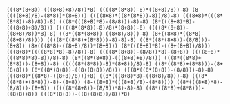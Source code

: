 ‪```(((8*(8+8))-(((8+8)+8)/8))*8)
‪((((8*(8*8))-8)*((8+8)/8))-8)
‪(8-((((8+8)/8)-(8*8))*(8+8)))
‪((((8+8)*((8*(8*8))-8))/8)-8)
‪(((8+8)*(((8*(8*8))-8)/8))-8)
‪(((8*(((8+8)*8)-(8/8)))-8)-8)
‪(8*(((8+8)*8)-(((8+8)+8)/8)))
‪(((((8*(8*8))-8)/8)*(8+8))-8)
((((8*(8+8))-((8+8)/8))*8)-8)
‪((8*((8*(8+8))-((8+8)/8)))-8)
‪(8+((8+8)*((8*8)-((8+8)/8))))
‪((((8*((8*8)+(8*8)))-8)-8)-8)
‪((8*((8*(8+8))-(8/8)))-(8+8))
‪(8+(((8*8)-((8+8)/8))*(8+8)))
(8*(((8+8)*8)-((8+(8+8))/8)))
‪(((8+8)*((((8*8)*8)-8)/8))-8)
‪((((8*(8+8))-(8/8))*8)-(8+8))
‪((((8+8)*(((8*8)*8)-8))/8)-8)
‪‪(8*((8*(8+8))-(((8+8)+8)/8)))
‪(((8*((8*8)+(8*8)))-(8+8))-8)
‪(((((8*(8*8))-8)*(8+8))/8)-8)
‪((8*((8*8)+(8*8)))-(8+(8+8)))
‪(8*((8*(8+8))-((8+(8+8))/8)))
‪(((8*((8*(8+8))-(8/8)))-8)-8)
‪(((8+8)*((8*8)-((8+8)/8)))+8)
‪((8*(((8+8)*8)-((8+8)/8)))-8)
‪(((8*((8*8)+(8*8)))-8)-(8+8))
‪(8-((8+8)*(((8+8)/8)-(8*8))))
‪‪((8*(((8+8)*8)-(8/8)))-(8+8))
‪(((((8*(8+8))-(8/8))*8)-8)-8)
‪((8*((8*8)+(8*8)))-((8+8)+8))
‪(((8*(8+8))-((8+(8+8))/8))*8)```
